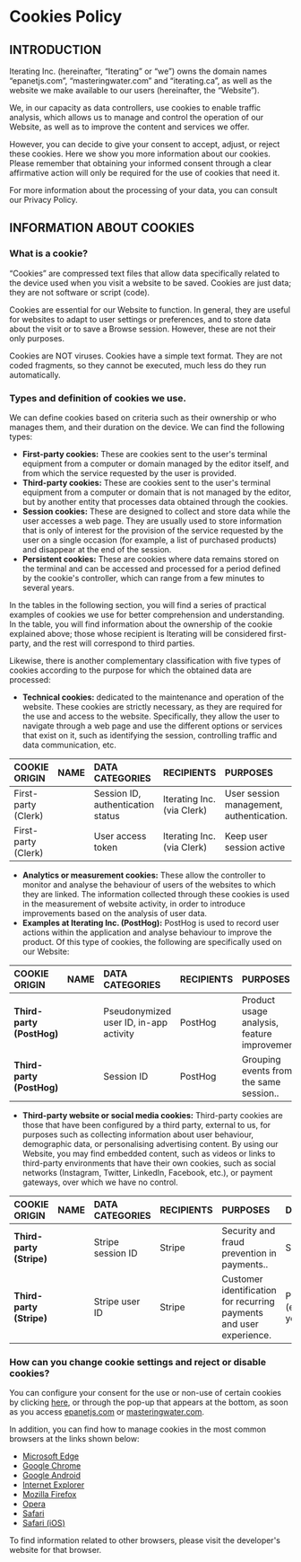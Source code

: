 # Cookies Policy

## **INTRODUCTION**

Iterating Inc. (hereinafter, “Iterating” or “we”) owns the domain names “epanetjs.com”, “masteringwater.com” and “iterating.ca”, as well as the website we make available to our users (hereinafter, the “Website”).

We, in our capacity as data controllers, use cookies to enable traffic analysis, which allows us to manage and control the operation of our Website, as well as to improve the content and services we offer.

However, you can decide to give your consent to accept, adjust, or reject these cookies. Here we show you more information about our cookies. Please remember that obtaining your informed consent through a clear affirmative action will only be required for the use of cookies that need it.

For more information about the processing of your data, you can consult our Privacy Policy.

## **INFORMATION ABOUT COOKIES**

### **What is a cookie?**

“Cookies” are compressed text files that allow data specifically related to the device used when you visit a website to be saved. Cookies are just data; they are not software or script (code).

Cookies are essential for our Website to function. In general, they are useful for websites to adapt to user settings or preferences, and to store data about the visit or to save a Browse session. However, these are not their only purposes.

Cookies are NOT viruses. Cookies have a simple text format. They are not coded fragments, so they cannot be executed, much less do they run automatically.

### **Types and definition of cookies we use.**

We can define cookies based on criteria such as their ownership or who manages them, and their duration on the device. We can find the following types:

- **First-party cookies:** These are cookies sent to the user's terminal equipment from a computer or domain managed by the editor itself, and from which the service requested by the user is provided.
- **Third-party cookies:** These are cookies sent to the user's terminal equipment from a computer or domain that is not managed by the editor, but by another entity that processes data obtained through the cookies.
- **Session cookies:** These are designed to collect and store data while the user accesses a web page. They are usually used to store information that is only of interest for the provision of the service requested by the user on a single occasion (for example, a list of purchased products) and disappear at the end of the session.
- **Persistent cookies:** These are cookies where data remains stored on the terminal and can be accessed and processed for a period defined by the cookie's controller, which can range from a few minutes to several years.

In the tables in the following section, you will find a series of practical examples of cookies we use for better comprehension and understanding. In the table, you will find information about the ownership of the cookie explained above; those whose recipient is Iterating will be considered first-party, and the rest will correspond to third parties.

Likewise, there is another complementary classification with five types of cookies according to the purpose for which the obtained data are processed:

- **Technical cookies:** dedicated to the maintenance and operation of the website. These cookies are strictly necessary, as they are required for the use and access to the website. Specifically, they allow the user to navigate through a web page and use the different options or services that exist on it, such as identifying the session, controlling traffic and data communication, etc.

| COOKIE ORIGIN       | NAME | DATA CATEGORIES                   | RECIPIENTS                 | PURPOSES                                 | DURATION                  |
| :------------------ | :--- | :-------------------------------- | :------------------------- | :--------------------------------------- | :------------------------ |
| First-party (Clerk) |      | Session ID, authentication status | Iterating Inc. (via Clerk) | User session management, authentication. | Session                   |
| First-party (Clerk) |      | User access token                 | Iterating Inc. (via Clerk) | Keep user session active                 | Persistent (e.g., 1 year) |

- **Analytics or measurement cookies:** These allow the controller to monitor and analyse the behaviour of users of the websites to which they are linked. The information collected through these cookies is used in the measurement of website activity, in order to introduce improvements based on the analysis of user data.
- **Examples at Iterating Inc. (PostHog):** PostHog is used to record user actions within the application and analyse behaviour to improve the product. Of this type of cookies, the following are specifically used on our Website:

| COOKIE ORIGIN             | NAME | DATA CATEGORIES                        | RECIPIENTS | PURPOSES                                     | DURATION                  |
| :------------------------ | :--- | :------------------------------------- | :--------- | :------------------------------------------- | :------------------------ |
| **Third-party (PostHog)** |      | Pseudonymized user ID, in-app activity | PostHog    | Product usage analysis, feature improvement. | Persistent (e.g., 1 year) |
| **Third-party (PostHog)** |      | Session ID                             | PostHog    | Grouping events from the same session..      | Session                   |

- **Third-party website or social media cookies:** Third-party cookies are those that have been configured by a third party, external to us, for purposes such as collecting information about user behaviour, demographic data, or personalising advertising content. By using our Website, you may find embedded content, such as videos or links to third-party environments that have their own cookies, such as social networks (Instagram, Twitter, LinkedIn, Facebook, etc.), or payment gateways, over which we have no control.

| COOKIE ORIGIN            | NAME | DATA CATEGORIES   | RECIPIENTS | PURPOSES                                                            | DURATION                  |
| :----------------------- | :--- | :---------------- | :--------- | :------------------------------------------------------------------ | :------------------------ |
| **Third-party (Stripe)** |      | Stripe session ID | Stripe     | Security and fraud prevention in payments..                         | Session                   |
| **Third-party (Stripe)** |      | Stripe user ID    | Stripe     | Customer identification for recurring payments and user experience. | Persistent (e.g., 1 year) |

### **How can you change cookie settings and reject or disable cookies?**

You can configure your consent for the use or non-use of certain cookies by clicking [here](https://www.google.com/search?q=http://www.Iterating.es/), or through the pop-up that appears at the bottom, as soon as you access [epanetjs.com](http://epanetjs.com) or [masteringwater.com](http://masteringwater.com).

In addition, you can find how to manage cookies in the most common browsers at the links shown below:

- [Microsoft Edge](https://www.google.com/search?q=https://support.microsoft.com/en-us/microsoft-edge/delete-cookies-in-microsoft-edge-63947406-40ac-c3b8-5791-2d7c1f0b6597)
- [Google Chrome](https://support.google.com/chrome/answer/95647?hl=es)
- [Google Android](https://support.google.com/android/answer/9019253?hl=es)
- [Internet Explorer](https://www.google.com/search?q=https://support.microsoft.com/en-us/windows/delete-and-manage-cookies-168dab11-0731-fd53-ed11-ad11043bb8c6)
- [Mozilla Firefox](https://support.mozilla.org/en-US/kb/enable-and-disable-cookies-website-preferences)
- [Opera](https://www.google.com/search?q=https://help.opera.com/en/latest/web-preferences/%23cookies)
- [Safari](https://www.google.com/search?q=https://support.apple.com/en-us/guide/safari/sfri11471/mac)
- [Safari (iOS)](https://www.google.com/search?q=https://support.apple.com/en-us/guide/safari/sfri11471/mac)

To find information related to other browsers, please visit the developer's website for that browser.
